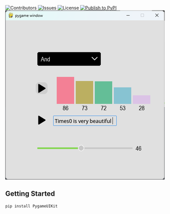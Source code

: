 ![Contributors](https://img.shields.io/github/contributors/Times0/PygameUIKit?color=dark-green) ![Issues](https://img.shields.io/github/issues/Times0/PygameUIKit) ![License](https://img.shields.io/github/license/Times0/PygameUIKit) 
[![Publish to PyPI](https://github.com/Times0/PygameUIKit/actions/workflows/publish-to-pypi.yml/badge.svg)](https://github.com/Times0/PygameUIKit/actions/workflows/publish-to-pypi.yml)
![Screen Shot](images/img.png)

## Getting Started

```sh
pip install PygameUIKit
```


